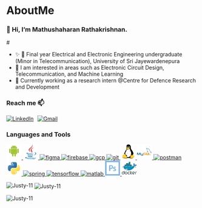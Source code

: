# AboutMe
### 👋 Hi, I’m Mathushaharan Rathakrishnan.
#<!-- <img src="https://komarev.com/ghpvc/?username=Justy-11&label=Profile%20views&color=0e75b6&style=flat" alt="Justy-11" /> -->


- ✨ 🎩 Final year Electrical and Electronic Engineering undergraduate (Minor in Telecommunication), University of Sri Jayewardenepura
- 💞️ I am interested in areas such as Electronic Circuit Design, Telecommunication, and Machine Learning
- 🌱 Currently working as a research intern @Centre for Defence Research and Development

<h3 align="left">Reach me 📫</h3>
<div style="display:flex; align-items:center;">
  <div style="margin-right: 10px;">
    <a href="https://www.linkedin.com/in/jathurshan-pathmarasa-10559622a/" target="_blank" rel="noreferrer">
      <img src="https://raw.githubusercontent.com/rahuldkjain/github-profile-readme-generator/master/src/images/icons/Social/linked-in-alt.svg" width="20" height="20" alt="LinkedIn">
    </a>
  </div>
  <div>
    <a href="mailto:jathursh11@gmail.com" target="_blank" rel="noreferrer">
      <img src="https://www.gstatic.com/images/icons/material/product/2x/gmail_48dp.png" alt="Gmail" width="20" height="20">
    </a>
  </div>
</div>

<h3 align="left">Languages and Tools</h3>
<p align="left"> <a href="https://developer.android.com" target="_blank" rel="noreferrer"> <img src="https://raw.githubusercontent.com/devicons/devicon/master/icons/android/android-original-wordmark.svg" width="40" height="40" alt="android"/> </a> <a href="https://www.java.com" target="_blank" rel="noreferrer"> <img src="https://raw.githubusercontent.com/devicons/devicon/master/icons/java/java-original.svg" alt="java" width="40" height="40"/> </a> <a href="https://www.figma.com/" target="_blank" rel="noreferrer"> <img src="https://www.vectorlogo.zone/logos/figma/figma-icon.svg" alt="figma" width="40" height="40"/> </a> <a href="https://firebase.google.com/" target="_blank" rel="noreferrer"> <img src="https://www.vectorlogo.zone/logos/firebase/firebase-icon.svg" alt="firebase" width="40" height="40"/> </a>  <a href="https://cloud.google.com" target="_blank" rel="noreferrer"> <img src="https://www.vectorlogo.zone/logos/google_cloud/google_cloud-icon.svg" alt="gcp" width="40" height="40"/> </a> <a href="https://git-scm.com/" target="_blank" rel="noreferrer"> <img src="https://www.vectorlogo.zone/logos/git-scm/git-scm-icon.svg" alt="git" width="40" height="40"/> </a> <a href="https://www.linux.org/" target="_blank" rel="noreferrer"> <img src="https://raw.githubusercontent.com/devicons/devicon/master/icons/linux/linux-original.svg" alt="linux" width="40" height="40"/> </a> <a href="https://www.mysql.com/" target="_blank" rel="noreferrer"> <img src="https://raw.githubusercontent.com/devicons/devicon/master/icons/mysql/mysql-original-wordmark.svg" alt="mysql" width="40" height="40"/> </a> <a href="https://postman.com" target="_blank" rel="noreferrer"> <img src="https://www.vectorlogo.zone/logos/getpostman/getpostman-icon.svg" alt="postman" width="40" height="40"/> </a> <a href="https://www.python.org" target="_blank" rel="noreferrer"> <img src="https://raw.githubusercontent.com/devicons/devicon/master/icons/python/python-original.svg" alt="python" width="40" height="40"/> </a> <a href="https://spring.io/" target="_blank" rel="noreferrer"> <img src="https://www.vectorlogo.zone/logos/springio/springio-icon.svg" alt="spring" width="40" height="40"/> </a> <a href="https://www.tensorflow.org" target="_blank" rel="noreferrer"> <img src="https://www.vectorlogo.zone/logos/tensorflow/tensorflow-icon.svg" alt="tensorflow" width="40" height="40"/> </a><a href="https://www.mathworks.com/" target="_blank" rel="noreferrer"> <img src="https://upload.wikimedia.org/wikipedia/commons/2/21/Matlab_Logo.png" alt="matlab" width="40" height="40"/> </a><a href="https://www.photoshop.com/en" target="_blank" rel="noreferrer"> <img src="https://raw.githubusercontent.com/devicons/devicon/master/icons/photoshop/photoshop-line.svg" alt="photoshop" width="40" height="40"/> </a><a href="https://www.docker.com/" target="_blank" rel="noreferrer"> <img src="https://raw.githubusercontent.com/devicons/devicon/master/icons/docker/docker-original-wordmark.svg" alt="docker" width="40" height="40"/> </a></p>

<p><img align="left" src="https://github-readme-stats.vercel.app/api/top-langs?username=Justy-11&show_icons=true&locale=en&layout=compact" alt="Justy-11" /></p>

<p>&nbsp;<img align="center" src="https://github-readme-stats.vercel.app/api?username=Justy-11&show_icons=true&locale=en" alt="Justy-11" /></p>

<p><img align="center" src="https://github-readme-streak-stats.herokuapp.com/?user=Justy-11&" alt="Justy-11" /></p>
